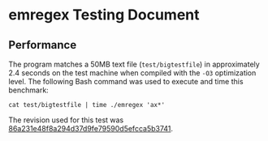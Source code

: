 # emregex Testing Document

## Performance

The program matches a 50MB text file (`test/bigtestfile`) in approximately 2.4
seconds on the test machine when compiled with the `-O3` optimization level. The
following Bash command was used to execute and time this benchmark:

```
cat test/bigtestfile | time ./emregex 'ax*'
```

The revision used for this test was [86a231e48f8a294d37d9fe79590d5efcca5b3741][1].

[1]: https://github.com/emlai/emregex/tree/86a231e48f8a294d37d9fe79590d5efcca5b3741
